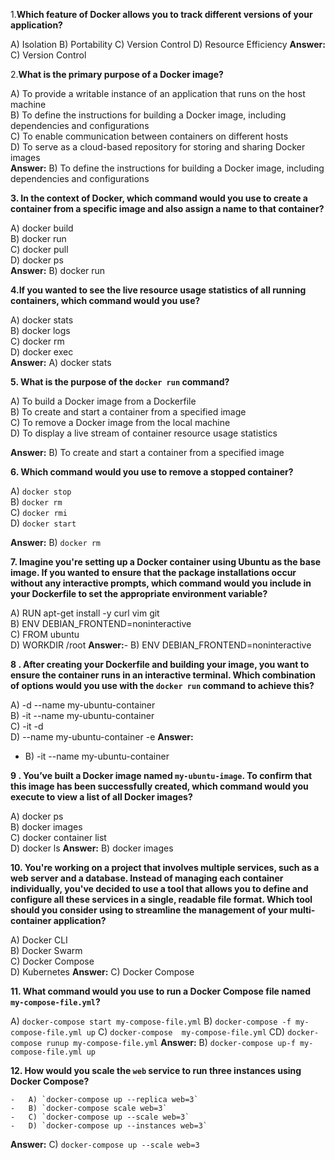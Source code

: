 
1.**Which feature of Docker allows you to track different versions of your application?**  

A) Isolation
B) Portability
C) Version Control
D) Resource Efficiency
**Answer:**  C) Version Control  

2.**What is the primary purpose of a Docker image?**  

A) To provide a writable instance of an application that runs on the host machine  
B) To define the instructions for building a Docker image, including dependencies and configurations  
C) To enable communication between containers on different hosts  
D) To serve as a cloud-based repository for storing and sharing Docker images  
**Answer:**  B) To define the instructions for building a Docker image, including dependencies and configurations

**3. In the context of Docker, which command would you use to create a container from a specific image and also assign a name to that container?**  

A) docker build  
B) docker run  
C) docker pull  
D) docker ps  
**Answer:**   B) docker run

**4.If you wanted to see the live resource usage statistics of all running containers, which command would you use?**  

A) docker stats  
B) docker logs  
C) docker rm  
D) docker exec  
**Answer:**   A) docker stats

**5. What is the purpose of the `docker run` command?**

A) To build a Docker image from a Dockerfile  
B) To create and start a container from a specified image  
C) To remove a Docker image from the local machine  
D) To display a live stream of container resource usage statistics

**Answer:** B) To create and start a container from a specified image


**6. Which command would you use to remove a stopped container?**

A) `docker stop`  
B) `docker rm`  
C) `docker rmi`  
D) `docker start`

**Answer:** B) `docker rm`

**7. Imagine you're setting up a Docker container using Ubuntu as the base image. If you wanted to ensure that the package installations occur without any interactive prompts, which command would you include in your Dockerfile to set the appropriate environment variable?**

A) RUN apt-get install -y curl vim git  
B) ENV DEBIAN_FRONTEND=noninteractive  
C) FROM ubuntu  
D) WORKDIR /root
**Answer:**-   B) ENV DEBIAN_FRONTEND=noninteractive

**8 . After creating your Dockerfile and building your image, you want to ensure the container runs in an interactive terminal. Which combination of options would you use with the `docker run` command to achieve this?**

A) -d --name my-ubuntu-container  
B) -it --name my-ubuntu-container  
C) -it -d  
D) --name my-ubuntu-container -e
**Answer:**
-   B) -it --name my-ubuntu-container


**9 . You’ve built a Docker image named `my-ubuntu-image`. To confirm that this image has been successfully created, which command would you execute to view a list of all Docker images?**

A) docker ps  
B) docker images  
C) docker container list  
D) docker ls
**Answer:** B) docker images

**10. You're working on a project that involves multiple services, such as a web server and a database. Instead of managing each container individually, you've decided to use a tool that allows you to define and configure all these services in a single, readable file format. Which tool should you consider using to streamline the management of your multi-container application?**

A) Docker CLI  
B) Docker Swarm  
C) Docker Compose  
D) Kubernetes
**Answer:**  C) Docker Compose

**11. What command would you use to run a Docker Compose file named `my-compose-file.yml`?**
    
   A) `docker-compose start my-compose-file.yml`
   B) `docker-compose -f my-compose-file.yml up`
    C) `docker-compose  my-compose-file.yml`
   CD) `docker-compose runup my-compose-file.yml`
**Answer:**  B) `docker-compose up-f my-compose-file.yml up`
   
 **12. How would you scale the `web` service to run three instances using Docker Compose?**
    
    -   A) `docker-compose up --replica web=3`
    -   B) `docker-compose scale web=3`
    -   C) `docker-compose up --scale web=3`
    -   D) `docker-compose up --instances web=3`

**Answer:**   C) `docker-compose up --scale web=3`
<!--stackedit_data:
eyJoaXN0b3J5IjpbLTE3OTcyOTUwNiwtMjM1ODcyMDgyLDE0NT
Y0MDc1NzUsLTE5OTA0NTQxMDIsMTQ4NjYxNjUxNV19
-->